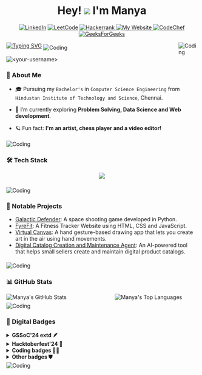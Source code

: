 <h1 align="center">Hey! <img src="https://gifdb.com/images/high/cute-wave-emoji-hand-59s88kk0zj3xho40.gif" style="height:25px;" height="25"/> I'm Manya </a></h1>


<div align="center">
<!--
<a href="https://www.kaggle.com/manz1905">![Kaggle](https://img.shields.io/badge/Kaggle-20BEFF?style=for-the-badge&logo=Kaggle&logoColor=white) </a>
 https://github.com/alexandresanlim/Badges4-README.md-Profile  for gettting badges for readme.md
-->

[![LinkedIn](https://img.shields.io/badge/LinkedIn-0077B5?style=for-the-badge&logo=linkedin&logoColor=white)](https://www.linkedin.com/in/nksmanya)
<a href= "https://leetcode.com/u/nksmanya/"> ![LeetCode](https://img.shields.io/badge/LeetCode-000000?style=for-the-badge&logo=LeetCode&logoColor=#d16c06)</a></a>
<a href="https://www.hackerrank.com/profile/nksmanya">![Hackerrank](https://img.shields.io/badge/-Hackerrank-2EC866?style=for-the-badge&logo=HackerRank&logoColor=white) </a>
<a href="http://nksmanya.vercel.app">![My Website](https://img.shields.io/badge/website-000000?style=for-the-badge&logo=About.me&logoColor=white) </a>
<a href= "https://www.codechef.com/users/nksmanya"> ![CodeChef](https://img.shields.io/badge/-CodeChef-5B4638?style=for-the-badge&logo=CodeChef&logoColor=white)</a></a>
<a href= "https://www.geeksforgeeks.org/user/nksmanya/"> ![GeeksForGeeks](https://img.shields.io/badge/GeeksforGeeks-298D46?style=for-the-badge&logo=geeksforgeeks&logoColor=white)</a>
</div>


[![Typing SVG](https://readme-typing-svg.demolab.com?font=Bitter&size=30&pause=1000&width=435&lines=Web+developer;Open+Source+Contributor;Data+Science+Enthusiast)](https://git.io/typing-svg)
<img align="right" alt="Coding" height="40px" width="50px" src="https://www.giantbomb.com/a/uploads/scale_medium/3/34651/3407473-90scomputer.gif">
<img align="middle" alt="Coding" height="30px" width="100%" src="https://static.wixstatic.com/media/7cc7f0_5ae315a9df234f719ad859c1ae3c2b7d~mv2.gif"/>

<p align="left">
  <img src="https://komarev.com/ghpvc/?username=nksmanya&label=Profile%20views&color=0e75b6&style=flat" alt="<your-username>" />
</p>

 
### 💫 About Me

- 🎓 Pursuing my `Bachelor's` in `Computer Science Engineering` from `Hindustan Institute of Technology and Science`, Chennai.

- 🌱 I’m currently exploring **Problem Solving, Data Science and Web development**.

- 🪐 Fun fact: **I'm an artist, chess player and a video editor!**

<img align="middle" alt="Coding" height="30px" width="100%" src="https://static.wixstatic.com/media/7cc7f0_5ae315a9df234f719ad859c1ae3c2b7d~mv2.gif"/>

### 🛠 Tech Stack
<p align="center">
  <a href="https://skillicons.dev">
    <img src="https://skillicons.dev/icons?i=html,css,js,python,mysql,mongodb,java,git,github,markdown,numpy,pandas" />
  </a>
</p>

<!-- https://github.com/tandpfun/skill-icons#readme for adding further tech stacks
https://seotoolbelt.co/tools/ascii-art-generator/ ascii generator 
https://skillicons.dev/ icons 
https://github.com/lifeparticle/Markdown-Cheatsheet 
 -->

<img align="middle" alt="Coding" height="30px" width="100%" src="https://static.wixstatic.com/media/7cc7f0_5ae315a9df234f719ad859c1ae3c2b7d~mv2.gif"/>
 
### 🚀 Notable Projects
- [Galactic Defender](https://github.com/nksmanya/galactic-defender): A space shooting game developed in Python.
- [FyreFit](https://github.com/nksmanya/FyreFit): A Fitness Tracker Website using HTML, CSS and JavaScript.
- [Virtual Canvas](https://github.com/nksmanya/virtual_canvas): A hand gesture-based drawing app that lets you create art in the air using hand movements.
- [Digital Catalog Creation and Maintenance Agent](https://github.com/nksmanya/Digital-Catalog-Creation-and-Maintenance-Agent): An AI-powered tool that helps small sellers create and maintain digital product catalogs.

<img align="middle" alt="Coding" height="30px" width="100%" src="https://static.wixstatic.com/media/7cc7f0_5ae315a9df234f719ad859c1ae3c2b7d~mv2.gif"/>
  
### 📊 GitHub Stats

<div style="display: flex; justify-content: center; align-items: center; gap: 50 px;">
  <img src="https://github-readme-stats.vercel.app/api?username=nksmanya&show_icons=true&theme=radical" width="400px" alt="Manya's GitHub Stats">
  <img src="https://github-readme-stats.vercel.app/api/top-langs/?username=nksmanya&layout=compact&theme=radical" width="305px" alt="Manya's Top Languages">
</div>

<img align="middle" alt="Coding" height="30px" width="100%" src="https://static.wixstatic.com/media/7cc7f0_5ae315a9df234f719ad859c1ae3c2b7d~mv2.gif"/>


 
### 🏅 Digital Badges 


<details>	
 <summary><b>GSSoC'24 extd 🪶</b></summary><br>
<div style='display:flex; align-items:center; gap: 10 px;' align='center'>
  <img src="https://raw.githubusercontent.com/GSSoC24/Postman-Challenge/main/docs/assets/1.png" width="130px" height="130px" />
  <img src="https://raw.githubusercontent.com/GSSoC24/Postman-Challenge/main/docs/assets/2.png" width="130px" height="130px" />
  <img src="https://raw.githubusercontent.com/GSSoC24/Postman-Challenge/main/docs/assets/3.png" width="130px" height="130px" />
  <img src="https://raw.githubusercontent.com/GSSoC24/Postman-Challenge/main/docs/assets/4.png" width="130px" height="130px" />
  <img src="https://raw.githubusercontent.com/GSSoC24/Postman-Challenge/main/docs/assets/5.png" width="130px" height="130px" />
  <img src="https://raw.githubusercontent.com/GSSoC24/Contributor/refs/heads/main/assets/Git%20Explorer.png" width="130px" height="130px" />
</div>
</details>

<details>	
 <summary><b>Hacktoberfest'24 👾</b></summary><br>
 
[![An image of @nksmanya's Holopin badges, which is a link to view their full Holopin profile](https://holopin.me/nksmanya)](https://holopin.io/@nksmanya)

</details>

<details>	
 <summary><b>Coding badges 👩‍💻</b></summary><br>
 <img src="images/coding badges.png" height ="180px"/>
</details>

<details>	
 <summary><b>Other badges ⛊</b></summary><br>
 <img src="images/other badges.png" height ="180px" />
</details>

<img align="middle" alt="Coding" height="30px" width="100%" src="https://static.wixstatic.com/media/7cc7f0_5ae315a9df234f719ad859c1ae3c2b7d~mv2.gif"/>

<!--
<img align="left" alt="html" height="40px" src="https://github.com/gilbarbara/logos/blob/main/logos/html-5.svg">
<img align="left" alt="html" height="40px" src="https://github.com/gilbarbara/logos/blob/main/logos/css-3.svg">
<img align="left" alt="html" height="40px" src="https://github.com/gilbarbara/logos/blob/main/logos/javascript.svg">
<img align="left" alt="html" height="40px" src="https://github.com/gilbarbara/logos/blob/main/logos/python.svg">
<img align="left" alt="html" height="40px" src="https://github.com/gilbarbara/logos/blob/main/logos/c.svg">
<img align="left" alt="html" height="40px" src="https://github.com/gilbarbara/logos/blob/main/logos/markdown.svg">
<img align="left" alt="html" height="40px" src="https://github.com/gilbarbara/logos/blob/main/logos/bash-icon.svg">
<img align="left" alt="html" height="40px" src="https://github.com/gilbarbara/logos/blob/main/logos/numpy.svg">
<img align="left" alt="html" height="40px" src="https://github.com/gilbarbara/logos/blob/main/logos/pandas.svg">
<img align="left" alt="html" height="40px" src="https://github.com/gilbarbara/logos/blob/main/logos/matplotlib-icon.svg">
<img align="left" alt="html" height="40px" src="https://github.com/gilbarbara/logos/blob/main/logos/github-icon.svg">
<img align="left" alt="html" height="40px" src="https://github.com/gilbarbara/logos/blob/main/logos/git-icon.svg">
<img align="left" alt="html" height="40px" src="https://github.com/gilbarbara/logos/blob/main/logos/netlify-icon.svg">
<img align="left" alt="html" height="40px" src="https://github.com/gilbarbara/logos/blob/main/logos/jupyter.svg">
<img align="left" alt="html" height="40px" src="https://github.com/gilbarbara/logos/blob/main/logos/replit-icon.svg">


## 🚀 Tech Stack
<details> 
 <summary>(Click to expand)</summary>

#### ⚡ Languages
![Python](https://img.shields.io/badge/Python-FFD43B?style=for-the-badge&logo=python&logoColor=blue) 
![HTML5](https://img.shields.io/badge/HTML5-E34F26?style=for-the-badge&logo=html5&logoColor=white) 
![CSS3](https://img.shields.io/badge/CSS3-1572B6?style=for-the-badge&logo=css3&logoColor=white)
![JavaScript](https://img.shields.io/badge/JavaScript-323330?style=for-the-badge&logo=javascript&logoColor=F7DF1E) 
![C](	https://img.shields.io/badge/C-00599C?style=for-the-badge&logo=c&logoColor=white) 
![Markdown](https://img.shields.io/badge/markdown-%23000000.svg?style=for-the-badge&logo=markdown&logoColor=white)
![Shell Script](https://img.shields.io/badge/shell_script-%23121011.svg?style=for-the-badge&logo=gnu-bash&logoColor=white)
#### ✳️ Libraries

![NumPy](https://img.shields.io/badge/numpy-%23013243.svg?style=for-the-badge&logo=numpy&logoColor=white)
![Pandas](https://img.shields.io/badge/pandas-%23150458.svg?style=for-the-badge&logo=pandas&logoColor=white)
![scikit-learn](https://img.shields.io/badge/scikit--learn-%23F7931E.svg?style=for-the-badge&logo=scikit-learn&logoColor=white)
![TensorFlow](https://img.shields.io/badge/TensorFlow-%23FF6F00.svg?style=for-the-badge&logo=TensorFlow&logoColor=white)
![Matplotlib](https://img.shields.io/badge/Matplotlib-%23ffffff.svg?style=for-the-badge&logo=Matplotlib&logoColor=black)
![Seaborn](https://img.shields.io/badge/Seaborn-%2363a4a6.svg?style=for-the-badge&logo=Seaborn&logoColor=black)
![Plotly](https://img.shields.io/badge/Plotly-%233F4F75.svg?style=for-the-badge&logo=plotly&logoColor=white)
![Tkinter](https://img.shields.io/badge/Tkinter-blue?style=for-the-badge&logo=python&logoColor=white) 


#### 🧩 Tools & Platforms

![GitHub](https://img.shields.io/badge/GitHub-100000?style=for-the-badge&logo=github&logoColor=white)</a>
![Github Pages](https://img.shields.io/badge/github%20pages-121013?style=for-the-badge&logo=github&logoColor=white)
![Git](https://img.shields.io/badge/git-%23F05033.svg?style=for-the-badge&logo=git&logoColor=white)
![Jupyter Notebook](https://img.shields.io/badge/jupyter-0e1726?style=for-the-badge&logo=jupyter&logoColor=#f2770e)
![VS Code](https://img.shields.io/badge/Visual_Studio_Code-0078D4?style=for-the-badge&logo=visual%20studio%20code&logoColor=white) 
![Colab](https://img.shields.io/badge/Colab-2c2e35?style=for-the-badge&logo=googlecolab&color=525252) 
![Canva](https://img.shields.io/badge/Canva-%2300C4CC.svg?&style=for-the-badge&logo=Canva&logoColor=white)
![Notion](https://img.shields.io/badge/Notion-%23000000.svg?style=for-the-badge&logo=notion&logoColor=white)
![Power Point](https://img.shields.io/badge/Microsoft_PowerPoint-B7472A?style=for-the-badge&logo=microsoft-powerpoint&logoColor=white)
![Microsoft Excel](https://img.shields.io/badge/Microsoft_Excel-217346?style=for-the-badge&logo=microsoft-excel&logoColor=white)
![MS Word](https://img.shields.io/badge/Microsoft_Word-2B579A?style=for-the-badge&logo=microsoft-word&logoColor=white)

#### 📒 Database

![MySQL](https://img.shields.io/badge/MySQL-005C84?style=for-the-badge&logo=mysql&logoColor=white) 
![MongoDB](https://img.shields.io/badge/MongoDB-%234ea94b.svg?style=for-the-badge&logo=mongodb&logoColor=white)
</details>
-->


